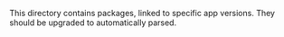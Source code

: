 This directory contains packages, linked to specific app versions. They should be upgraded to automatically parsed.